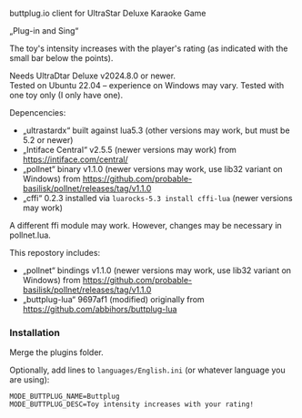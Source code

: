 buttplug.io client for UltraStar Deluxe Karaoke Game

„Plug-in and Sing“

The toy's intensity increases with the player's rating (as indicated with the small bar below the points).

Needs UltraDtar Deluxe v2024.8.0 or newer.  
Tested on Ubuntu 22.04 – experience on Windows may vary.
Tested with one toy only (I only have one).

Depencencies:

* „ultrastardx“ built against lua5.3 (other versions may work, but must be 5.2 or newer)
* „Intiface Central“ v2.5.5 (newer versions may work) from https://intiface.com/central/
* „pollnet“ binary v1.1.0 (newer versions may work, use lib32 variant on Windows) from https://github.com/probable-basilisk/pollnet/releases/tag/v1.1.0
* „cffi“ 0.2.3 installed via `luarocks-5.3 install cffi-lua` (newer versions may work)

A different ffi module may work. However, changes may be necessary in pollnet.lua.

This repostory includes:

* „pollnet“ bindings v1.1.0 (newer versions may work, use lib32 variant on Windows) from https://github.com/probable-basilisk/pollnet/releases/tag/v1.1.0
* „buttplug-lua“ 9697af1 (modified) originally from https://github.com/abbihors/buttplug-lua

### Installation

Merge the plugins folder.

Optionally, add lines to `languages/English.ini` (or whatever language you are using):
 
    MODE_BUTTPLUG_NAME=Buttplug
    MODE_BUTTPLUG_DESC=Toy intensity increases with your rating!
